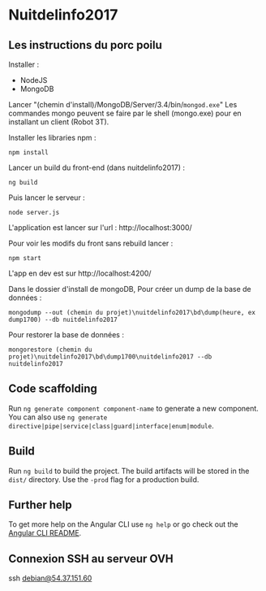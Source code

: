 # Nuitdelinfo2017

## Les instructions du porc poilu

Installer :
* NodeJS
* MongoDB

Lancer "(chemin d'install)/MongoDB/Server/3.4/bin/`mongod.exe`" 
Les commandes mongo peuvent se faire par le shell (mongo.exe) pour en installant un client (Robot 3T).

Installer les libraries npm : 
```
npm install
```

Lancer un build du front-end (dans nuitdelinfo2017) : 
```
ng build
```

Puis lancer le serveur : 
```
node server.js
```

L'application est lancer sur l'url :
 http://localhost:3000/

Pour voir les modifs du front sans rebuild lancer : 
```
npm start
```
L'app en dev est sur http://localhost:4200/

Dans le dossier d'install de mongoDB, 
Pour créer un dump de la base de données :
```
mongodump --out (chemin du projet)\nuitdelinfo2017\bd\dump(heure, ex dump1700) --db nuitdelinfo2017
``` 

Pour restorer la base de données :
```
mongorestore (chemin du projet)\nuitdelinfo2017\bd\dump1700\nuitdelinfo2017 --db nuitdelinfo2017
```


## Code scaffolding

Run `ng generate component component-name` to generate a new component. You can also use `ng generate directive|pipe|service|class|guard|interface|enum|module`.

## Build

Run `ng build` to build the project. The build artifacts will be stored in the `dist/` directory. Use the `-prod` flag for a production build.


## Further help

To get more help on the Angular CLI use `ng help` or go check out the [Angular CLI README](https://github.com/angular/angular-cli/blob/master/README.md).

## Connexion SSH au serveur OVH

ssh debian@54.37.151.60
